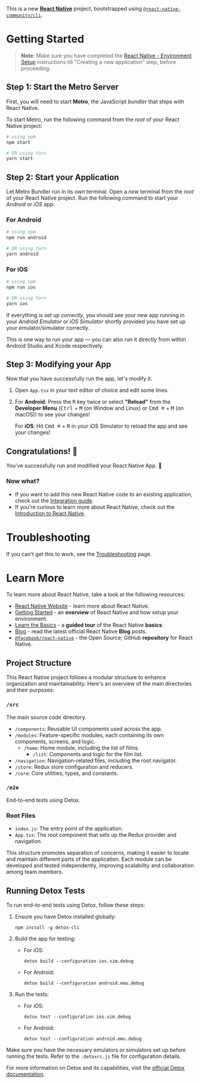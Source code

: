 This is a new [**React Native**](https://reactnative.dev) project, bootstrapped using [`@react-native-community/cli`](https://github.com/react-native-community/cli).

# Getting Started

>**Note**: Make sure you have completed the [React Native - Environment Setup](https://reactnative.dev/docs/environment-setup) instructions till "Creating a new application" step, before proceeding.

## Step 1: Start the Metro Server

First, you will need to start **Metro**, the JavaScript _bundler_ that ships _with_ React Native.

To start Metro, run the following command from the _root_ of your React Native project:

```bash
# using npm
npm start

# OR using Yarn
yarn start
```

## Step 2: Start your Application

Let Metro Bundler run in its _own_ terminal. Open a _new_ terminal from the _root_ of your React Native project. Run the following command to start your _Android_ or _iOS_ app:

### For Android

```bash
# using npm
npm run android

# OR using Yarn
yarn android
```

### For iOS

```bash
# using npm
npm run ios

# OR using Yarn
yarn ios
```

If everything is set up _correctly_, you should see your new app running in your _Android Emulator_ or _iOS Simulator_ shortly provided you have set up your emulator/simulator correctly.

This is one way to run your app — you can also run it directly from within Android Studio and Xcode respectively.

## Step 3: Modifying your App

Now that you have successfully run the app, let's modify it.

1. Open `App.tsx` in your text editor of choice and edit some lines.
2. For **Android**: Press the <kbd>R</kbd> key twice or select **"Reload"** from the **Developer Menu** (<kbd>Ctrl</kbd> + <kbd>M</kbd> (on Window and Linux) or <kbd>Cmd ⌘</kbd> + <kbd>M</kbd> (on macOS)) to see your changes!

   For **iOS**: Hit <kbd>Cmd ⌘</kbd> + <kbd>R</kbd> in your iOS Simulator to reload the app and see your changes!

## Congratulations! :tada:

You've successfully run and modified your React Native App. :partying_face:

### Now what?

- If you want to add this new React Native code to an existing application, check out the [Integration guide](https://reactnative.dev/docs/integration-with-existing-apps).
- If you're curious to learn more about React Native, check out the [Introduction to React Native](https://reactnative.dev/docs/getting-started).

# Troubleshooting

If you can't get this to work, see the [Troubleshooting](https://reactnative.dev/docs/troubleshooting) page.

# Learn More

To learn more about React Native, take a look at the following resources:

- [React Native Website](https://reactnative.dev) - learn more about React Native.
- [Getting Started](https://reactnative.dev/docs/environment-setup) - an **overview** of React Native and how setup your environment.
- [Learn the Basics](https://reactnative.dev/docs/getting-started) - a **guided tour** of the React Native **basics**.
- [Blog](https://reactnative.dev/blog) - read the latest official React Native **Blog** posts.
- [`@facebook/react-native`](https://github.com/facebook/react-native) - the Open Source; GitHub **repository** for React Native.



## Project Structure

This React Native project follows a modular structure to enhance organization and maintainability. Here's an overview of the main directories and their purposes:

### `/src`
The main source code directory.

- `/components`: Reusable UI components used across the app.
- `/modules`: Feature-specific modules, each containing its own components, screens, and logic.
  - `/home`: Home module, including the list of films.
    - `/list`: Components and logic for the film list.
- `/navigation`: Navigation-related files, including the root navigator.
- `/store`: Redux store configuration and reducers.
- `/core`: Core utilities, types, and constants.

### `/e2e`
End-to-end tests using Detox.

### Root Files
- `index.js`: The entry point of the application.
- `App.tsx`: The root component that sets up the Redux provider and navigation.

This structure promotes separation of concerns, making it easier to locate and maintain different parts of the application. Each module can be developed and tested independently, improving scalability and collaboration among team members.


## Running Detox Tests

To run end-to-end tests using Detox, follow these steps:

1. Ensure you have Detox installed globally:
   ```
   npm install -g detox-cli
   ```

2. Build the app for testing:
   - For iOS:
     ```
     detox build --configuration ios.sim.debug
     ```
   - For Android:
     ```
     detox build --configuration android.emu.debug
     ```

3. Run the tests:
   - For iOS:
     ```
     detox test --configuration ios.sim.debug
     ```
   - For Android:
     ```
     detox test --configuration android.emu.debug
     ```

Make sure you have the necessary emulators or simulators set up before running the tests. Refer to the `.detoxrc.js` file for configuration details.

For more information on Detox and its capabilities, visit the [official Detox documentation](https://wix.github.io/Detox/).

